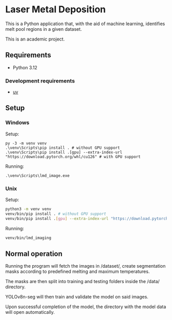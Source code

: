 # Laser Metal Deposition

This is a Python application that, with the aid of machine learning, identifies melt pool regions in a given dataset.

This is an academic project.

## Requirements

* Python 3.12

### Development requirements

* [uv](https://docs.astral.sh/uv/)

## Setup

### Windows

Setup:

```pwsh
py -3 -m venv venv
.\venv\Scripts\pip install . # without GPU support
.\venv\Scripts\pip install .[gpu] --extra-index-url "https://download.pytorch.org/whl/cu126" # with GPU support
```

Running:

```pwsh
.\venv\Scripts\lmd_image.exe
```

### Unix

Setup:

```sh
python3 -m venv venv
venv/bin/pip install . # without GPU support
venv/bin/pip install .[gpu] --extra-index-url "https://download.pytorch.org/whl/cu126" # with GPU support
```

Running:

```sh
venv/bin/lmd_imaging
```

## Normal operation
Running the program will fetch the images in /dataset/, create segmentation masks according to predefined melting and maximum temperatures.

The masks are then split into training and testing folders inside the /data/ directory.

YOLOv8n-seg will then train and validate the model on said images.

Upon successful completion of the model, the directory with the model data will open automatically.
